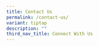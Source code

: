 ```yaml
---
title: Contact Us
permalink: /contact-us/
variant: tiptap
description: ""
third_nav_title: Connect With Us
---
```

<p></p>